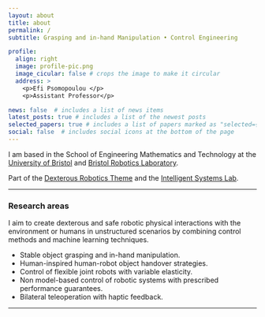 ```yaml
---
layout: about
title: about
permalink: /
subtitle: Grasping and in-hand Manipulation • Control Engineering

profile:
  align: right
  image: profile-pic.png
  image_cicular: false # crops the image to make it circular
  address: >
    <p>Efi Psomopoulou </p>
    <p>Assistant Professor</p>

news: false  # includes a list of news items
latest_posts: true # includes a list of the newest posts
selected_papers: true # includes a list of papers marked as "selected={true}"
social: false  # includes social icons at the bottom of the page
---
```


I am based in the School of Engineering Mathematics and Technology at the [University of Bristol](https://research-information.bris.ac.uk/en/persons/efi-psomopoulou) and [Bristol Robotics Laboratory](https://www.bristolroboticslab.com/). 

Part of the [Dexterous Robotics Theme](https://www.bristolroboticslab.com/dexterous-robotics) and the [Intelligent Systems Lab](https://www.bristol.ac.uk/engineering/research/intelligent-systems/).

<!-- > :loudspeaker: PhD post available for November 2023 start. More info: [PhD post](/news/phd_position_MANIBOT). -->

<!-- ## PAINTER (**P**hysic**A**lly **INTE**ractive **R**obots) Lab -->

---

### Research areas

I aim to create dexterous and safe robotic physical interactions with the environment or humans in unstructured scenarios by combining control methods and machine learning techniques.
* Stable object grasping and in-hand manipulation.
* Human-inspired human-robot object handover strategies.
* Control of flexible joint robots with variable elasticity.
* Non model-based control of robotic systems with prescribed performance guarantees.
* Bilateral teleoperation with haptic feedback.

---

<!-- {% twitter https://twitter.com/efi_psomopoulou maxwidth=500 limit=3 %}

--- -->